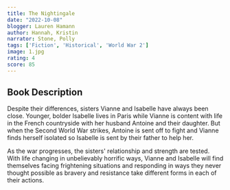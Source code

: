 ```yaml
---
title: The Nightingale
date: "2022-10-08"
blogger: Lauren Hamann
author: Hannah, Kristin
narrator: Stone, Polly
tags: ['Fiction', 'Historical', 'World War 2']
image: 1.jpg
rating: 4
score: 85
---
```



## Book Description

Despite their differences, sisters Vianne and Isabelle have always been close. Younger, bolder Isabelle lives in Paris while Vianne is content with life in the French countryside with her husband Antoine and their daughter. But when the Second World War strikes, Antoine is sent off to fight and Vianne finds herself isolated so Isabelle is sent by their father to help her.

As the war progresses, the sisters' relationship and strength are tested. With life changing in unbelievably horrific ways, Vianne and Isabelle will find themselves facing frightening situations and responding in ways they never thought possible as bravery and resistance take different forms in each of their actions.